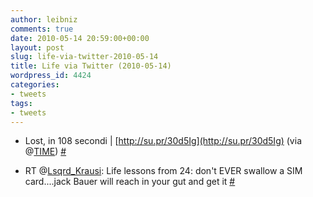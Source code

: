 ```yaml
---
author: leibniz
comments: true
date: 2010-05-14 20:59:00+00:00
layout: post
slug: life-via-twitter-2010-05-14
title: Life via Twitter (2010-05-14)
wordpress_id: 4424
categories:
- tweets
tags:
- tweets
---
```



	
  * Lost, in 108 secondi | [http://su.pr/30d5Ig](http://su.pr/30d5Ig) (via @[TIME](http://twitter.com/TIME)) [#](http://twitter.com/leibniz/statuses/13988341610)

	
  * RT @[Lsqrd_Krausi](http://twitter.com/Lsqrd_Krausi): Life lessons from  24: don't EVER swallow a SIM card....jack Bauer will reach in your gut and get it [#](http://twitter.com/leibniz/statuses/13997956139)


